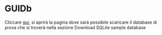 # GUIDb

Cliccare <a href = "https://www.sqlitetutorial.net/sqlite-sample-database/">qui</a>, si aprirà la pagina dove sarà possibile scaricare il database di prova che si troverà nella sezione Download SQLite sample database
